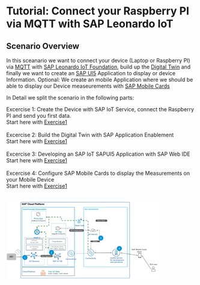 # Tutorial: Connect your Raspberry PI via MQTT with SAP Leonardo IoT

## Scenario Overview

In this sceanario we want to connect your device (Laptop or Raspberry PI) via [MQTT](http://mqtt.org/) with [SAP Leonardo IoT Foundation](https://help.sap.com/viewer/product/SAP_CP_IOT_CF/Cloud/en-US), build up the [Digital Twin](https://www.sap.com/documents/2017/10/beb6f299-db7c-0010-82c7-eda71af511fa.html) and finally we want to create an [SAP UI5](https://sapui5.hana.ondemand.com/) Application to display or device Information.
Optional: We create an mobile Application where we should be able to display our Device measeurements with [SAP Mobile Cards](https://www.sap.com/germany/developer/topics/mobile/content2go.html)

In Detail we split the scenario in the following parts:

Excercise 1: Create the Device with SAP IoT Service, connect the Raspberry PI and send you first data.
<br>Start here with [Exercise1](./exercise1/README.md)
<br><br>
Excercise 2: Build the Digital Twin with SAP Application Enablement
<br>Start here with [Exercise1](./exercise1/README.md)
<br><br>
Excercise 3: Developing an SAP IoT SAPUI5 Application with SAP Web IDE
<br>Start here with [Exercise1](./exercise1/README.md)
<br><br>
Excercise 4: Configure SAP Mobile Cards to display the Measurements on your Mobile Device
<br>Start here with [Exercise1](./exercise1/README.md)
<br><br>

<img src="./scenario.PNG" alt="scenario" width="80%">


